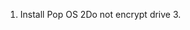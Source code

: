 1. Install Pop OS
	2Do not encrypt drive
	3. 
<!--stackedit_data:
eyJoaXN0b3J5IjpbMTM3ODI4OTU0M119
-->